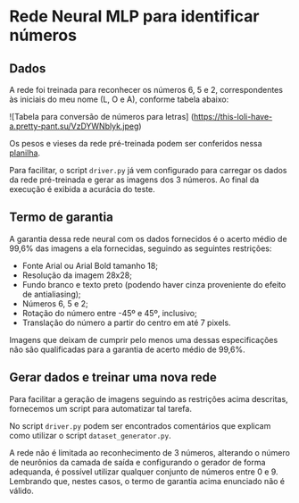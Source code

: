 # Rede Neural MLP para identificar números

## Dados
A rede foi treinada para reconhecer os números 6, 5 e 2, correspondentes às iniciais do meu nome (L, O e A), conforme tabela abaixo:

![Tabela para conversão de números para letras] (https://this-loli-have-a.pretty-pant.su/VzDYWNblyk.jpeg)

Os pesos e vieses da rede pré-treinada podem ser conferidos nessa [planilha](https://docs.google.com/spreadsheets/d/19OTK7q21ptjK1_ExsOBQQbCfRZqPML6jkRyViQbD1Cs/edit?usp=sharing).

Para facilitar, o script `driver.py` já vem configurado para carregar os dados da rede pré-treinada e gerar as imagens dos 3 números. Ao final da execução é exibida a acurácia do teste.

## Termo de garantia

A garantia dessa rede neural com os dados fornecidos é o acerto médio de 99,6% das imagens a ela fornecidas, seguindo as seguintes restrições:

- Fonte Arial ou Arial Bold tamanho 18;
- Resolução da imagem 28x28;
- Fundo branco e texto preto (podendo haver cinza proveniente do efeito de antialiasing);
- Números 6, 5 e 2;
- Rotação do número entre -45º e 45º, inclusivo;
- Translação do número a partir do centro em até 7 pixels.

Imagens que deixam de cumprir pelo menos uma dessas especificações não são qualificadas para a garantia de acerto médio de 99,6%.

## Gerar dados e treinar uma nova rede

Para facilitar a geração de imagens seguindo as restrições acima descritas, fornecemos um script para automatizar tal tarefa.

No script `driver.py` podem ser encontrados comentários que explicam como utilizar o script `dataset_generator.py`.

A rede não é limitada ao reconhecimento de 3 números, alterando o número de neurônios da camada de saída e configurando o gerador de forma adequanda, é possível utilizar qualquer conjunto de números entre 0 e 9. Lembrando que, nestes casos, o termo de garantia acima enunciado não é válido.
